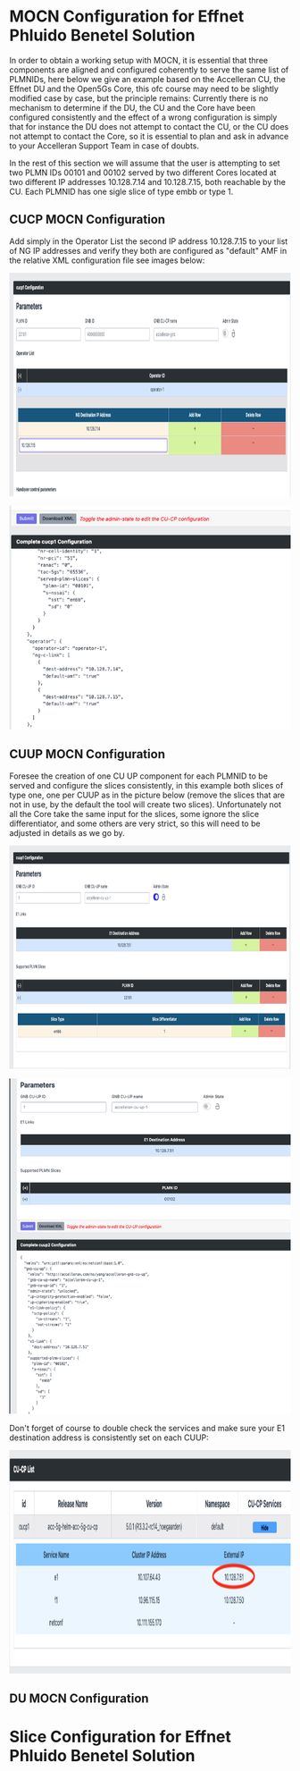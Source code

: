 # MOCN Configuration for Effnet Phluido Benetel Solution

In order to obtain a working setup with MOCN, it is essential that three components are aligned and configured coherently to serve the same list of PLMNIDs, here below we give an example based on the Accelleran CU, the Effnet DU and the Open5Gs Core, this ofc course may need to be slightly modified case by case, but the principle remains: Currently there is no mechanism to determine if the DU, the CU and the Core have been configured consistently and the effect of a wrong configuration is simply that for instance the DU does not attempt to contact the CU, or the CU does not attempt to contact the Core, so it is essential to plan and ask in advance to your Accelleran Support Team in case of doubts.

In the rest of this section we will assume that the user is attempting to set two PLMN IDs 00101 and 00102 served by two different Cores located at two different IP addresses 10.128.7.14 and 10.128.7.15, both reachable by the CU. Each PLMNID has one sigle slice of type embb or type 1.

## CUCP MOCN Configuration 

Add simply in the Operator List the second IP address 10.128.7.15 to your list of NG IP addresses and verify they both are configured as "default" AMF in the relative XML configuration file see images below:

<p align="center">
  <img width="600" height="400" src="dashboard-cucp-twoamf.png">
</p>

<p align="center">
  <img width="600" height="400" src="dashboard-cucp-xml-mocn.png">
</p>



## CUUP MOCN Configuration 

Foresee the creation of one CU UP component for each PLMNID to be served and configure the slices consistently, in this example both slices of type one, one per CUUP as in the picture below (remove the slices that are not in use, by the default the tool will create two slices). Unfortunately not all the Core take the same input for the slices, some ignore the slice differentiator, and some others are very strict, so this will need to be adjusted in details as we go by.

<p align="center">
  <img width="600" height="400" src="dashboard-cuup-1.png">
</p>
<p align="center">
  <img width="600" height="600" src="dashboard-cuup-2.png">
</p>
Don't forget of course to double check the services and make sure your E1 destination address is consistently set on each CUUP:

<p align="center">
  <img width="600" height="400" src="dashboard-cucp-services.png">
</p>

## DU MOCN Configuration 



# Slice Configuration for Effnet Phluido Benetel Solution
